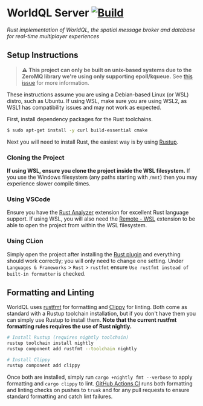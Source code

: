 # WorldQL Server [![Build](https://github.com/WorldQL/worldql_server/actions/workflows/build.yml/badge.svg)](https://github.com/WorldQL/worldql_server/actions/workflows/build.yml)
*Rust implementation of WorldQL, the spatial message broker and database for real-time multiplayer experiences*

## Setup Instructions
> **:warning: This project can only be built on unix-based systems due to the ZeroMQ library we're using only supporting epoll/kqueue.** See [this issue](https://github.com/cetra3/tmq/issues/17) for more information.

These instructions assume you are using a Debian-based Linux (or WSL) distro, such as Ubuntu. If using WSL, make sure you are using WSL2, as WSL1 has compatibility issues and may not work as expected.

First, install dependency packages for the Rust toolchains.
```sh
$ sudo apt-get install -y curl build-essential cmake
```

Next you will need to install Rust, the easiest way is by using [Rustup](https://rustup.rs/).

### Cloning the Project
**If using WSL, ensure you clone the project inside the WSL filesystem.** If you use the Windows filesystem (any paths starting with `/mnt`) then you may experience slower compile times.

### Using VSCode
Ensure you have the [Rust Analyzer](https://marketplace.visualstudio.com/items?itemName=matklad.rust-analyzer) extension for excellent Rust language support. If using WSL, you will also need the [Remote - WSL](https://marketplace.visualstudio.com/items?itemName=ms-vscode-remote.remote-wsl) extension to be able to open the project from within the WSL filesystem.

### Using CLion
Simply open the project after installing the [Rust plugin](https://plugins.jetbrains.com/plugin/8182-rust/docs) and everything should work correctly; you will only need to change one setting. Under `Languages & Frameworks` > `Rust` > `rustfmt` ensure `Use rustfmt instead of built-in formatter` is checked.

## Formatting and Linting
WorldQL uses [rustfmt](https://github.com/rust-lang/rustfmt) for formatting and [Clippy](https://github.com/rust-lang/rust-clippy) for linting. Both come as standard with a Rustup toolchain installation, but if you don't have them you can simply use Rustup to install them. **Note that the current rustfmt formatting rules requires the use of Rust nightly.**

```sh
# Install Rustup (requires nightly toolchain)
rustup toolchain install nightly
rustup component add rustfmt --toolchain nightly

# Install Clippy
rustup component add clippy
```

Once both are installed, simply run `cargo +nightly fmt --verbose` to apply formatting and `cargo clippy` to lint. [GitHub Actions CI](https://github.com/WorldQL/worldql_server/actions/workflows/build.yml) runs both formatting and linting checks on pushes to `trunk` and for any pull requests to ensure standard formatting and catch lint failures.
